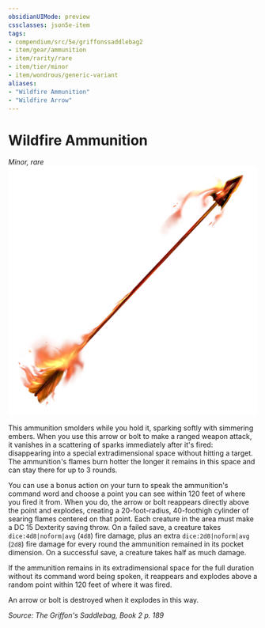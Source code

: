 ```yaml
---
obsidianUIMode: preview
cssclasses: json5e-item
tags:
- compendium/src/5e/griffonssaddlebag2
- item/gear/ammunition
- item/rarity/rare
- item/tier/minor
- item/wondrous/generic-variant
aliases: 
- "Wildfire Ammunition"
- "Wildfire Arrow"
---
```

# Wildfire Ammunition
*Minor, rare*  
![](https://raw.githubusercontent.com/TheGiddyLimit/homebrew-img/main/img/GriffonsSaddlebag2/Items/Wildfire-Ammunition.webp#right)  


This ammunition smolders while you hold it, sparking softly with simmering embers. When you use this arrow or bolt to make a ranged weapon attack, it vanishes in a scattering of sparks immediately after it's fired: disappearing into a special extradimensional space without hitting a target. The ammunition's flames burn hotter the longer it remains in this space and can stay there for up to 3 rounds.

You can use a bonus action on your turn to speak the ammunition's command word and choose a point you can see within 120 feet of where you fired it from. When you do, the arrow or bolt reappears directly above the point and explodes, creating a 20-foot-radius, 40-foothigh cylinder of searing flames centered on that point. Each creature in the area must make a DC 15 Dexterity saving throw. On a failed save, a creature takes `dice:4d8|noform|avg` (`4d8`) fire damage, plus an extra `dice:2d8|noform|avg` (`2d8`) fire damage for every round the ammunition remained in its pocket dimension. On a successful save, a creature takes half as much damage.

If the ammunition remains in its extradimensional space for the full duration without its command word being spoken, it reappears and explodes above a random point within 120 feet of where it was fired.

An arrow or bolt is destroyed when it explodes in this way.

*Source: The Griffon's Saddlebag, Book 2 p. 189*